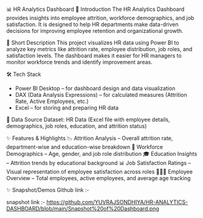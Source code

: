 📊 HR Analytics Dashboard
🔹 Introduction
The HR Analytics Dashboard provides insights into employee attrition,
workforce demographics, and job satisfaction. It is designed to help 
HR departments make data-driven decisions for improving employee retention
and organizational growth.

📝 Short Description
This project visualizes HR data using Power BI to analyze key metrics like attrition rate,
employee distribution, job roles, and satisfaction levels. The dashboard makes it easier 
for HR managers to monitor workforce trends and identify improvement areas.

🛠 Tech Stack
* Power BI Desktop – for dashboard design and data visualization
* DAX (Data Analysis Expressions) – for calculated measures (Attrition Rate, Active Employees, etc.)
* Excel – for storing and preparing HR data

📂 Data Source
Dataset: HR Data (Excel file with employee details, demographics, job roles, education, and attrition status)


✨ Features & Highlights
📉 Attrition Analysis – Overall attrition rate, department-wise and education-wise breakdown
👥 Workforce Demographics – Age, gender, and job role distribution
🎓 Education Insights – Attrition trends by educational background
📊 Job Satisfaction Ratings – Visual representation of employee satisfaction across roles
🧑‍🤝‍🧑 Employee Overview – Total employees, active employees, and average age tracking

✨ Snapshot/Demos
Github link  :- 

snapshot link :- https://github.com/YUVRAJSONDHIYA/HR-ANALYTICS-DASHBOARD/blob/main/Snapshot%20of%20Dashboard.png
